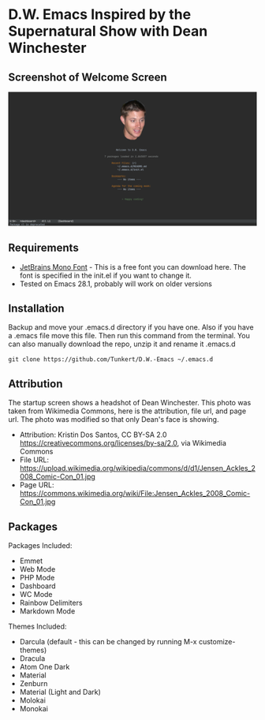 # D.W. Emacs Inspired by the Supernatural Show with Dean Winchester

## Screenshot of Welcome Screen

![D.W. Emacs Screen shot](./images/d-w-emacs-screenshot.png)

## Requirements

- [JetBrains Mono Font](https://www.jetbrains.com/lp/mono/) - This is a free font you can download here. The font is specified in the init.el if you want to change it.
- Tested on Emacs 28.1, probably will work on older versions

## Installation

Backup and move your .emacs.d directory if you have one. Also if you have a .emacs file move this file. Then run this command from the terminal. You can also manually download the repo, unzip it and rename it .emacs.d

```
git clone https://github.com/Tunkert/D.W.-Emacs ~/.emacs.d
```

## Attribution

The startup screen shows a headshot of Dean Winchester. This photo was taken from Wikimedia Commons, here is the attribution, file url, and page url. The photo was modified so that only Dean's face is showing.

- Attribution: Kristin Dos Santos, CC BY-SA 2.0 <https://creativecommons.org/licenses/by-sa/2.0>, via Wikimedia Commons
- File URL: https://upload.wikimedia.org/wikipedia/commons/d/d1/Jensen_Ackles_2008_Comic-Con_01.jpg
- Page URL: https://commons.wikimedia.org/wiki/File:Jensen_Ackles_2008_Comic-Con_01.jpg

## Packages

Packages Included:

- Emmet
- Web Mode
- PHP Mode
- Dashboard
- WC Mode
- Rainbow Delimiters
- Markdown Mode

Themes Included:

- Darcula (default - this can be changed by running M-x customize-themes)
- Dracula
- Atom One Dark
- Material
- Zenburn
- Material (Light and Dark)
- Molokai
- Monokai

